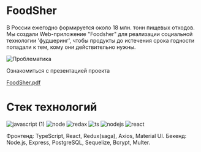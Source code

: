 # FoodSher

В России ежегодно формируется около 18 млн. тонн пищевых отходов. Мы создали Web-приложение "Foodsher" для реализации социальной технологии 'фудшеринг', чтобы продукты до истечения срока годности попадали к тем, кому они действительно нужны.

![Проблематика](https://user-images.githubusercontent.com/116179113/222192466-c7d35659-abfe-4c7b-a307-d11914a72003.jpg)

Ознакомиться с презентацией проекта

[FoodSher.pdf](https://github.com/RomanSergeevich21/FoodSher/files/10863131/FoodSher.pdf)


# Cтек технологий
![javascript (1)](https://user-images.githubusercontent.com/116179113/222198045-72559373-e17d-4fa3-9339-79eae21146c1.png)
![node](https://user-images.githubusercontent.com/116179113/222197951-2beb7a1e-1074-4f38-962c-600039f22b5f.png)
![redax](https://user-images.githubusercontent.com/116179113/222197979-031c89cd-cff4-4ea6-98dc-3972d072ca7c.png)
![ts](https://user-images.githubusercontent.com/116179113/222197997-08251a20-30d5-40e4-9ff0-6b3c9bba449a.png)
![nodejs](https://user-images.githubusercontent.com/116179113/222198140-f57f35c8-3a90-4364-ba80-62b3be2d5e65.png)
![react](https://user-images.githubusercontent.com/116179113/222198158-d5579ddc-ce9d-4786-9367-ba920a96c370.png)



Фронтенд: TypeScript, React, Redux(saga), Axios, Material UI.
Бекенд: Node.js, Express, PostgreSQL, Sequelize, Bcrypt, Multer.

